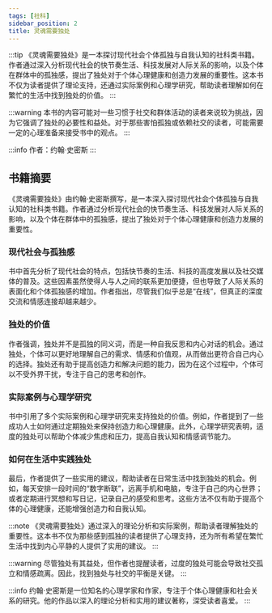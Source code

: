 ```yaml
---
tags: [社科]
sidebar_position: 2
title: 灵魂需要独处
---
```


:::tip
《灵魂需要独处》是一本探讨现代社会个体孤独与自我认知的社科类书籍。作者通过深入分析现代社会的快节奏生活、科技发展对人际关系的影响，以及个体在群体中的孤独感，提出了独处对于个体心理健康和创造力发展的重要性。这本书不仅为读者提供了理论支持，还通过实际案例和心理学研究，帮助读者理解如何在繁忙的生活中找到独处的价值。
:::

:::warning
本书的内容可能对一些习惯于社交和群体活动的读者来说较为挑战，因为它强调了独处的必要性和益处。对于那些害怕孤独或依赖社交的读者，可能需要一定的心理准备来接受书中的观点。
:::

:::info
作者：约翰·史密斯
:::

## 书籍摘要

《灵魂需要独处》由约翰·史密斯撰写，是一本深入探讨现代社会个体孤独与自我认知的社科类书籍。作者通过分析现代社会的快节奏生活、科技发展对人际关系的影响，以及个体在群体中的孤独感，提出了独处对于个体心理健康和创造力发展的重要性。

### 现代社会与孤独感

书中首先分析了现代社会的特点，包括快节奏的生活、科技的高度发展以及社交媒体的普及。这些因素虽然使得人与人之间的联系更加便捷，但也导致了人际关系的表面化和个体孤独感的增加。作者指出，尽管我们似乎总是“在线”，但真正的深度交流和情感连接却越来越少。

### 独处的价值

作者强调，独处并不是孤独的同义词，而是一种自我反思和内心对话的机会。通过独处，个体可以更好地理解自己的需求、情感和价值观，从而做出更符合自己内心的选择。独处还有助于提高创造力和解决问题的能力，因为在这个过程中，个体可以不受外界干扰，专注于自己的思考和创作。

### 实际案例与心理学研究

书中引用了多个实际案例和心理学研究来支持独处的价值。例如，作者提到了一些成功人士如何通过定期独处来保持创造力和心理健康。此外，心理学研究表明，适度的独处可以帮助个体减少焦虑和压力，提高自我认知和情感调节能力。

### 如何在生活中实践独处

最后，作者提供了一些实用的建议，帮助读者在日常生活中找到独处的机会。例如，每天安排一段时间的“数字断联”，远离手机和电脑，专注于自己的内心世界；或者定期进行冥想和写日记，记录自己的感受和思考。这些方法不仅有助于提高个体的心理健康，还能增强创造力和自我认知。

:::note
《灵魂需要独处》通过深入的理论分析和实际案例，帮助读者理解独处的重要性。这本书不仅为那些感到孤独的读者提供了心理支持，还为所有希望在繁忙生活中找到内心平静的人提供了实用的建议。
:::

:::warning
尽管独处有其益处，但作者也提醒读者，过度的独处可能会导致社交孤立和情感疏离。因此，找到独处与社交的平衡是关键。
:::

:::info
约翰·史密斯是一位知名的心理学家和作家，专注于个体心理健康和社会关系的研究。他的作品以深入的理论分析和实用的建议著称，深受读者喜爱。
:::